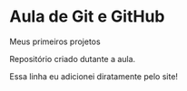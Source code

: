 # Aula de Git e GitHub
Meus primeiros projetos

Repositório criado dutante a aula.

Essa linha eu adicionei diratamente pelo site!
 